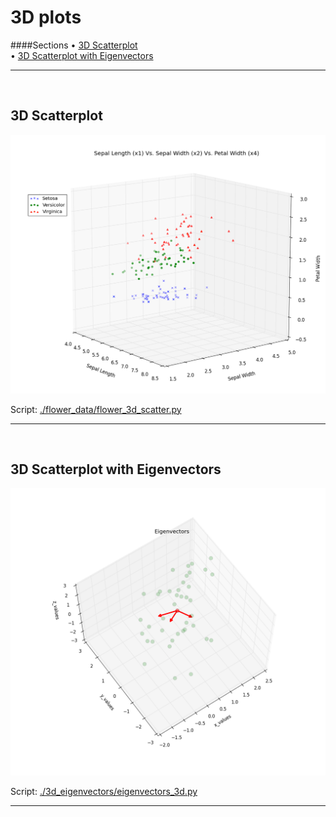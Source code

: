 # 3D plots

####Sections
&#8226; [3D Scatterplot](#3d_scatterplot)<br>
&#8226; [3D Scatterplot with Eigenvectors](#eigenvectors_3d)<br>

-------
<a name="3d_scatterplot"></a>
<br>

## 3D Scatterplot

![./flower_data/flower_3d_scatter.png](./flower_data/flower_3d_scatter.png)

Script: [./flower_data/flower_3d_scatter.py](./flower_data/flower_3d_scatter.py)

-------


<a name="3d_scatterplot"></a>
<br>

## 3D Scatterplot with Eigenvectors

![./3d_eigenvectors/eigenvectors_3d.png](./3d_eigenvectors/eigenvectors_3d.png)

Script: [./3d_eigenvectors/eigenvectors_3d.py](./3d_eigenvectors/eigenvectors_3d.py)

-------